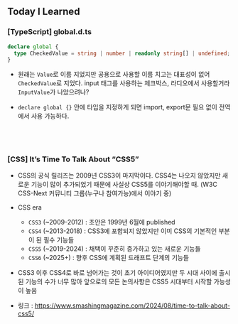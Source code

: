 ## Today I Learned

### [TypeScript] global.d.ts

```ts
declare global {
  type CheckedValue = string | number | readonly string[] | undefined;
}
```

- 원래는 `Value`로 이름 지었지만 공용으로 사용할 이름 치고는 대표성이 없어 `CheckedValue`로 지었다. input 태그를 사용하는 체크박스, 라디오에서 사용할거라 `InputValue`가 나았으려나?

- `declare global {}` 안에 타입을 지정하게 되면 import, export문 필요 없이 전역에서 사용 가능하다.

## <br/>

### [CSS] It’s Time To Talk About “CSS5”

- CSS의 공식 릴리즈는 2009년 CSS3이 마지막이다. CSS4는 나오지 않았지만 새로운 기능이 많이 추가되었기 때문에 사실상 CSS5를 이야기해야할 때. (W3C CSS-Next 커뮤니티 그룹(누구나 참여가능)에서 이야기 중)

- CSS era
  - `CSS3` (~2009-2012) : 초안은 1999년 6월에 published
  - `CSS4` (~2013-2018) : CSS3에 포함되지 않았지만 이미 CSS의 기본적인 부분이 된 필수 기능들
  - `CSS5` (~2019-2024) : 채택이 꾸준히 증가하고 있는 새로운 기능들
  - `CSS6` (~2025+) : 향후 CSS에 계획된 드래프트 단계의 기능들
- CSS3 이후 CSS4로 바로 넘어가는 것이 초기 아이디어였지만 두 시대 사이에 출시된 기능의 수가 너무 많아 앞으로의 모든 논의사항은 CSS5 시대부터 시작할 가능성이 높음

- 링크 : https://www.smashingmagazine.com/2024/08/time-to-talk-about-css5/

## <br/>
